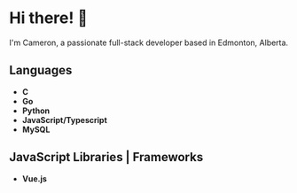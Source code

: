 # Hi there! 👋
I'm Cameron, a passionate full-stack developer based in Edmonton, Alberta.

## Languages
- **C**
- **Go**
- **Python**
- **JavaScript/Typescript**
- **MySQL**

## JavaScript Libraries | Frameworks
- **Vue.js**

